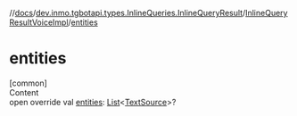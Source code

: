 //[docs](../../../index.md)/[dev.inmo.tgbotapi.types.InlineQueries.InlineQueryResult](../index.md)/[InlineQueryResultVoiceImpl](index.md)/[entities](entities.md)



# entities  
[common]  
Content  
open override val [entities](entities.md): [List](https://kotlinlang.org/api/latest/jvm/stdlib/kotlin.collections/-list/index.html)<[TextSource](../../dev.inmo.tgbotapi.CommonAbstracts/-text-source/index.md)>?  



